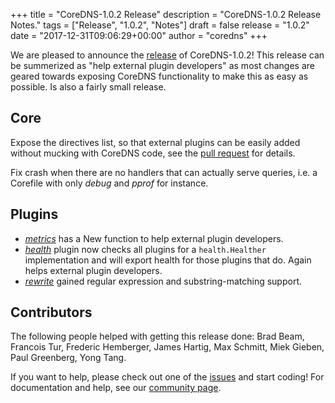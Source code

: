 +++
title = "CoreDNS-1.0.2 Release"
description = "CoreDNS-1.0.2 Release Notes."
tags = ["Release", "1.0.2", "Notes"]
draft = false
release = "1.0.2"
date = "2017-12-31T09:06:29+00:00"
author = "coredns"
+++

We are pleased to announce the [release](https://github.com/coredns/coredns/releases/tag/v1.0.2) of CoreDNS-1.0.2!
This release can be summerized as "help external plugin developers" as most changes are geared
towards exposing CoreDNS functionality to make this as easy as possible. Is also a fairly small
release.

## Core

Expose the directives list, so that external plugins can be easily added without mucking with
CoreDNS code, see the [pull request](https://github.com/coredns/coredns/pull/1315) for details.

Fix crash when there are no handlers that can actually serve queries, i.e. a Corefile with only
*debug* and *pprof* for instance.

## Plugins

* [*metrics*](/plugins/metrics) has a New function to help external plugin developers.
* [*health*](/plugins/health) plugin now checks all plugins for a `health.Healther` implementation and will export health for those plugins that do. Again helps external plugin developers.
* [*rewrite*](/plugins/rewrite) gained regular expression and substring-matching support.

## Contributors

The following people helped with getting this release done:
Brad Beam,
Francois Tur,
Frederic Hemberger,
James Hartig,
Max Schmitt,
Miek Gieben,
Paul Greenberg,
Yong Tang.

If you want to help, please check out one of the
[issues](https://github.com/coredns/coredns/issues/) and start coding! For documentation and help,
see our [community page](https://coredns.io/community/).
